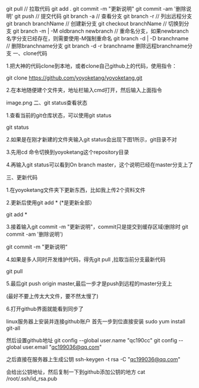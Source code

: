 git pull // 拉取代码
git add .
git commit -m "更新说明"
git commit -am '删除说明'
git push // 提交代码
git branch -a // 查看分支
git branch -r // 列出远程分支
git branch branchName // 创建新分支
git checkout branchName // 切换到分支
git branch -m | -M oldbranch newbranch  // 重命名分支，如果newbranch名字分支已经存在，则需要使用-M强制重命名
git branch -d | -D branchname // 删除branchname分支
git branch -d -r branchname 删除远程branchname分支
一、clone代码

1.把大神的代码clone到本地，或者clone自己github上的代码，使用指令：

git clone https://github.com/yoyoketang/yoyoketang.git

2.在本地随便建个文件夹，地址栏输入cmd打开，然后输入上面指令

image.png
二、git status查看状态

1.查看当前的git仓库状态，可以使用git status

git status

2.如果是在刚才新建的文件夹输入git status会出现下图1所示，git目录不对

3.先用cd 命令切换到yoyoketang这个repository目录

4.再输入git status可以看到On branch master，这个说明已经在master分支上了

三、更新代码

1.在yoyoketang文件夹下更新东西，比如我上传2个资料文件

2.更新后使用git add * (*是更新全部）

git add *

3.接着输入git commit -m "更新说明"，commit只是提交到缓存区域(删除时 git commit -am '删除说明')

git commit -m "更新说明“

4.如果是多人同时开发维护代码，得先git pull ,拉取当前分支最新代码

git pull

5.最后git push origin master,最后一步才是push到远程的master分支上

(最好不要上传太大文件，要不然太慢了)

6.打开github界面就能看到同步了


linux服务器上安装并连接github账户
首先一步到位直接安装
sudo yum install git-all

然后设置github地址
git config --global user.name "qc190cc"
git config --global user.email "qc199036@qq.com"

之后直接在服务器上生成公钥
ssh-keygen -t rsa -C "qc199036@qq.com"

会给出公钥地址，然后复制一下到github添加公钥的地方
cat /root/.ssh/id_rsa.pub
